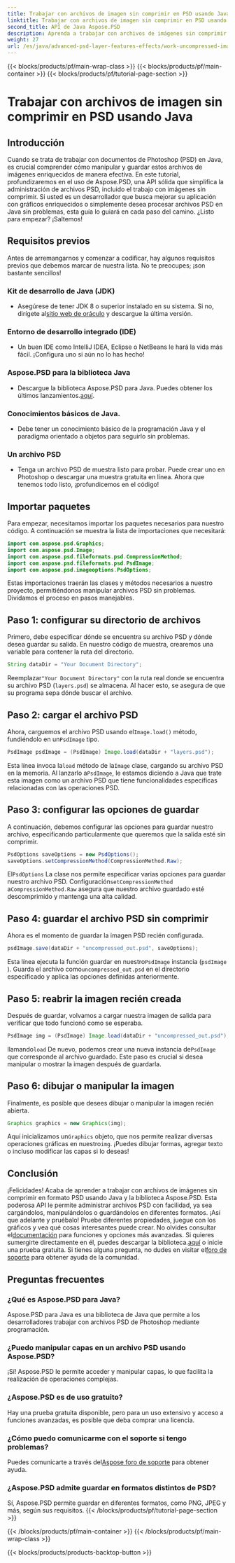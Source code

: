 ```yaml
---
title: Trabajar con archivos de imagen sin comprimir en PSD usando Java
linktitle: Trabajar con archivos de imagen sin comprimir en PSD usando Java
second_title: API de Java Aspose.PSD
description: Aprenda a trabajar con archivos de imágenes sin comprimir en formato PSD usando Java y la biblioteca Aspose.PSD en este completo tutorial paso a paso.
weight: 27
url: /es/java/advanced-psd-layer-features-effects/work-uncompressed-image-files-psd/
---
```


{{< blocks/products/pf/main-wrap-class >}}
{{< blocks/products/pf/main-container >}}
{{< blocks/products/pf/tutorial-page-section >}}

# Trabajar con archivos de imagen sin comprimir en PSD usando Java

## Introducción
Cuando se trata de trabajar con documentos de Photoshop (PSD) en Java, es crucial comprender cómo manipular y guardar estos archivos de imágenes enriquecidos de manera efectiva. En este tutorial, profundizaremos en el uso de Aspose.PSD, una API sólida que simplifica la administración de archivos PSD, incluido el trabajo con imágenes sin comprimir. Si usted es un desarrollador que busca mejorar su aplicación con gráficos enriquecidos o simplemente desea procesar archivos PSD en Java sin problemas, esta guía lo guiará en cada paso del camino. ¿Listo para empezar? ¡Saltemos!
## Requisitos previos
Antes de arremangarnos y comenzar a codificar, hay algunos requisitos previos que debemos marcar de nuestra lista. No te preocupes; ¡son bastante sencillos!
### Kit de desarrollo de Java (JDK)
- Asegúrese de tener JDK 8 o superior instalado en su sistema. Si no, dirígete al[sitio web de oráculo](https://www.oracle.com/java/technologies/javase-jdk11-downloads.html) y descargue la última versión.
### Entorno de desarrollo integrado (IDE)
- Un buen IDE como IntelliJ IDEA, Eclipse o NetBeans le hará la vida más fácil. ¡Configura uno si aún no lo has hecho!
### Aspose.PSD para la biblioteca Java
-  Descargue la biblioteca Aspose.PSD para Java. Puedes obtener los últimos lanzamientos.[aquí](https://releases.aspose.com/psd/java/). 
### Conocimientos básicos de Java. 
- Debe tener un conocimiento básico de la programación Java y el paradigma orientado a objetos para seguirlo sin problemas.
### Un archivo PSD
- Tenga un archivo PSD de muestra listo para probar. Puede crear uno en Photoshop o descargar una muestra gratuita en línea. 
Ahora que tenemos todo listo, ¡profundicemos en el código!
## Importar paquetes
Para empezar, necesitamos importar los paquetes necesarios para nuestro código. A continuación se muestra la lista de importaciones que necesitará:
```java
import com.aspose.psd.Graphics;
import com.aspose.psd.Image;
import com.aspose.psd.fileformats.psd.CompressionMethod;
import com.aspose.psd.fileformats.psd.PsdImage;
import com.aspose.psd.imageoptions.PsdOptions;
```
Estas importaciones traerán las clases y métodos necesarios a nuestro proyecto, permitiéndonos manipular archivos PSD sin problemas. 
Dividamos el proceso en pasos manejables. 
## Paso 1: configurar su directorio de archivos
Primero, debe especificar dónde se encuentra su archivo PSD y dónde desea guardar su salida. En nuestro código de muestra, crearemos una variable para contener la ruta del directorio.
```java
String dataDir = "Your Document Directory";
```
 Reemplazar`"Your Document Directory"` con la ruta real donde se encuentra su archivo PSD (`layers.psd`) se almacena. Al hacer esto, se asegura de que su programa sepa dónde buscar el archivo.
## Paso 2: cargar el archivo PSD
 Ahora, carguemos el archivo PSD usando el`Image.load()` método, fundiéndolo en un`PsdImage` tipo.
```java
PsdImage psdImage = (PsdImage) Image.load(dataDir + "layers.psd");
```
 Esta línea invoca la`load` método de la`Image` clase, cargando su archivo PSD en la memoria. Al lanzarlo a`PsdImage`, le estamos diciendo a Java que trate esta imagen como un archivo PSD que tiene funcionalidades específicas relacionadas con las operaciones PSD.
## Paso 3: configurar las opciones de guardar
A continuación, debemos configurar las opciones para guardar nuestro archivo, especificando particularmente que queremos que la salida esté sin comprimir.
```java
PsdOptions saveOptions = new PsdOptions();
saveOptions.setCompressionMethod(CompressionMethod.Raw);
```
 El`PsdOptions` La clase nos permite especificar varias opciones para guardar nuestro archivo PSD. Configuración`setCompressionMethod` a`CompressionMethod.Raw` asegura que nuestro archivo guardado esté descomprimido y mantenga una alta calidad.
## Paso 4: guardar el archivo PSD sin comprimir
Ahora es el momento de guardar la imagen PSD recién configurada.
```java
psdImage.save(dataDir + "uncompressed_out.psd", saveOptions);
```
 Esta línea ejecuta la función guardar en nuestro`PsdImage` instancia (`psdImage` ). Guarda el archivo como`uncompressed_out.psd` en el directorio especificado y aplica las opciones definidas anteriormente.
## Paso 5: reabrir la imagen recién creada
Después de guardar, volvamos a cargar nuestra imagen de salida para verificar que todo funcionó como se esperaba.
```java
PsdImage img = (PsdImage) Image.load(dataDir + "uncompressed_out.psd");
```
 llamando`load` De nuevo, podemos crear una nueva instancia de`PsdImage` que corresponde al archivo guardado. Este paso es crucial si desea manipular o mostrar la imagen después de guardarla.
## Paso 6: dibujar o manipular la imagen
Finalmente, es posible que desees dibujar o manipular la imagen recién abierta.
```java
Graphics graphics = new Graphics(img);
```
 Aquí inicializamos un`Graphics` objeto, que nos permite realizar diversas operaciones gráficas en nuestro`img`. ¡Puedes dibujar formas, agregar texto o incluso modificar las capas si lo deseas!
## Conclusión
¡Felicidades! Acaba de aprender a trabajar con archivos de imágenes sin comprimir en formato PSD usando Java y la biblioteca Aspose.PSD. Esta poderosa API le permite administrar archivos PSD con facilidad, ya sea cargándolos, manipulándolos o guardándolos en diferentes formatos. ¡Así que adelante y pruébalo! Pruebe diferentes propiedades, juegue con los gráficos y vea qué cosas interesantes puede crear.
 No olvides consultar el[documentación](https://reference.aspose.com/psd/java/) para funciones y opciones más avanzadas. Si quieres sumergirte directamente en él, puedes descargar la biblioteca.[aquí](https://releases.aspose.com/psd/java/) o inicie una prueba gratuita. Si tienes alguna pregunta, no dudes en visitar el[foro de soporte](https://forum.aspose.com/c/psd/34) para obtener ayuda de la comunidad.
## Preguntas frecuentes
### ¿Qué es Aspose.PSD para Java?
Aspose.PSD para Java es una biblioteca de Java que permite a los desarrolladores trabajar con archivos PSD de Photoshop mediante programación.
### ¿Puedo manipular capas en un archivo PSD usando Aspose.PSD?
¡Sí! Aspose.PSD le permite acceder y manipular capas, lo que facilita la realización de operaciones complejas.
### ¿Aspose.PSD es de uso gratuito?
Hay una prueba gratuita disponible, pero para un uso extensivo y acceso a funciones avanzadas, es posible que deba comprar una licencia.
### ¿Cómo puedo comunicarme con el soporte si tengo problemas?
 Puedes comunicarte a través del[Aspose foro de soporte](https://forum.aspose.com/c/psd/34) para obtener ayuda.
### ¿Aspose.PSD admite guardar en formatos distintos de PSD?
Sí, Aspose.PSD permite guardar en diferentes formatos, como PNG, JPEG y más, según sus requisitos.
{{< /blocks/products/pf/tutorial-page-section >}}

{{< /blocks/products/pf/main-container >}}
{{< /blocks/products/pf/main-wrap-class >}}

{{< blocks/products/products-backtop-button >}}
